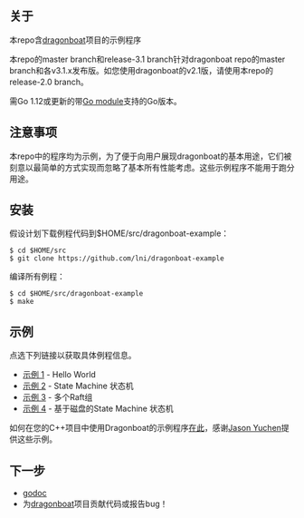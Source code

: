 ## 关于 ##
本repo含[dragonboat](http://github.com/lni/dragonboat)项目的示例程序

本repo的master branch和release-3.1 branch针对dragonboat repo的master branch和各v3.1.x发布版。如您使用dragonboat的v2.1版，请使用本repo的release-2.0 branch。

需Go 1.12或更新的带[Go module](https://github.com/golang/go/wiki/Modules)支持的Go版本。

## 注意事项 ##
本repo中的程序均为示例，为了便于向用户展现dragonboat的基本用途，它们被刻意以最简单的方式实现而忽略了基本所有性能考虑。这些示例程序不能用于跑分用途。

## 安装 ##
假设计划下载例程代码到$HOME/src/dragonboat-example：
```
$ cd $HOME/src
$ git clone https://github.com/lni/dragonboat-example
```
编译所有例程：
```
$ cd $HOME/src/dragonboat-example
$ make
```

## 示例 ##

点选下列链接以获取具体例程信息。

* [示例 1](helloworld) - Hello World
* [示例 2](helloworld/README.DS.md) - State Machine 状态机
* [示例 3](multigroup/README.CHS.md) - 多个Raft组
* [示例 4](ondisk/README.CHS.md) - 基于磁盘的State Machine 状态机

如何在您的C++项目中使用Dragonboat的示例程序[在此](https://github.com/JasonYuchen/dragonboat-cpp-example)，感谢[Jason Yuchen](https://github.com/JasonYuchen)提供这些示例。

## 下一步 ##
* [godoc](https://godoc.org/github.com/lni/dragonboat)
* 为[dragonboat](http://github.com/lni/dragonboat)项目贡献代码或报告bug！
